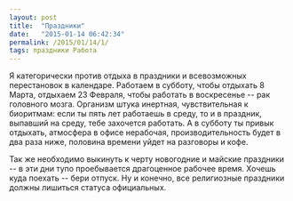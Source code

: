 ```yaml
---
layout: post
title:  "Праздники"
date:   "2015-01-14 06:42:34"
permalink: /2015/01/14/1/
tags: праздники Работа
---
```


Я категорически против отдыха в праздники и всевозможных перестановок
в календаре. Работаем в субботу, чтобы отдыхать 8 Марта, отдыхаем 23
Февраля, чтобы работать в воскресенье -- рак головного мозга. Организм
штука инертная, чувствительная к биоритмам: если ты пять лет работаешь
в среду, то и в праздник, выпавший на среду, тебе захочется
работать. А в субботу ты привык отдыхать, атмосфера в офисе нерабочая,
производительность будет в два раза ниже, половина времени уйдет на
разговоры и кофе.

Так же необходимо выкинуть к черту новогодние и майские праздники -- в
эти дни тупо проебывается драгоценное рабочее время. Хочешь куда
поехать -- бери отпуск. Ну и конечно, все религиозные праздники должны
лишиться статуса официальных.
